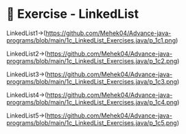 # 📝 Exercise - LinkedList
LinkedList1->(https://github.com/Mehek04/Advance-java-programs/blob/main/1c_LinkedList_Exercises.java/p_1c1.png)

LinkedList2->(https://github.com/Mehek04/Advance-java-programs/blob/main/1c_LinkedList_Exercises.java/p_1c2.png)

LinkedList3->(https://github.com/Mehek04/Advance-java-programs/blob/main/1c_LinkedList_Exercises.java/p_1c3.png)

LinkedList4->(https://github.com/Mehek04/Advance-java-programs/blob/main/1c_LinkedList_Exercises.java/p_1c4.png)

LinkedList5->(https://github.com/Mehek04/Advance-java-programs/blob/main/1c_LinkedList_Exercises.java/p_1c5.png)
